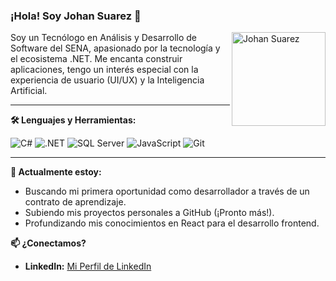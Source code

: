 ### ¡Hola! Soy Johan Suarez 👋

<img src="C:\Users\suare\OneDrive\Pictures\Fotos_Johan\johan.jpg" alt="Johan Suarez" width="150" align="right">

Soy un Tecnólogo en Análisis y Desarrollo de Software del SENA, apasionado por la tecnología y el ecosistema .NET. Me encanta construir aplicaciones, tengo un interés especial con la experiencia de usuario (UI/UX) y la Inteligencia Artificial.

---

**🛠️ Lenguajes y Herramientas:**

![C#](https://img.shields.io/badge/C%23-239120?style=for-the-badge&logo=c-sharp&logoColor=white)
![.NET](https://img.shields.io/badge/.NET-512BD4?style=for-the-badge&logo=dotnet&logoColor=white)
![SQL Server](https://img.shields.io/badge/SQL_Server-CC2927?style=for-the-badge&logo=microsoft-sql-server&logoColor=white)
![JavaScript](https://img.shields.io/badge/JavaScript-F7DF1E?style=for-the-badge&logo=javascript&logoColor=black)
![Git](https://img.shields.io/badge/Git-F05032?style=for-the-badge&logo=git&logoColor=white)

---

**🌱 Actualmente estoy:**
- Buscando mi primera oportunidad como desarrollador a través de un contrato de aprendizaje.
- Subiendo mis proyectos personales a GitHub (¡Pronto más!).
- Profundizando mis conocimientos en React para el desarrollo frontend.

**📫 ¿Conectamos?**
- **LinkedIn:** [Mi Perfil de LinkedIn](https://www.linkedin.com/in/johansuarez-dev)
